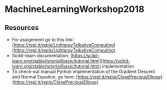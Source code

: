 # MachineLearningWorkshop2018

## Resources
* For assignment go to this link: [https://repl.it/repls/LightgrayTalkativeComputing](https://repl.it/repls/LightgrayTalkativeComputing)
* Scikit-learn documentation: [https://scikit-learn.org/stable/tutorial/basic/tutorial.html](https://scikit-learn.org/stable/tutorial/basic/tutorial.html) implementation 
* To check-out manual Python implementation of the Gradient Descent and Normal Equation, go here: [https://repl.it/repls/ClosePreciousEllipse](https://repl.it/repls/ClosePreciousEllipse)
